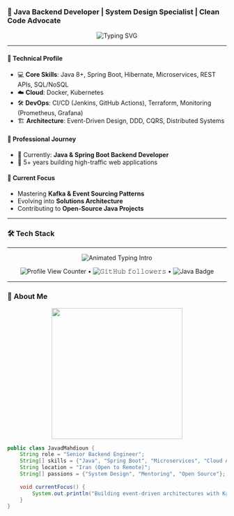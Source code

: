### 🚀 Java Backend Developer | System Design Specialist | Clean Code Advocate

<p align="center">
  <img src="https://readme-typing-svg.demolab.com?font=Fira+Code&pause=1000&width=435&lines=Building+scalable+backend+systems;Microservices+Architecture;Spring+Boot+Expert;Cloud-Native+Solutions" alt="Typing SVG" />
</p>

---

#### 🔧 Technical Profile
- 💻 **Core Skills**: Java 8+, Spring Boot, Hibernate, Microservices, REST APIs, SQL/NoSQL
- ☁️ **Cloud**: Docker, Kubernetes
- 🛠️ **DevOps**: CI/CD (Jenkins, GitHub Actions), Terraform, Monitoring (Prometheus, Grafana)
- 🏗️ **Architecture**: Event-Driven Design, DDD, CQRS, Distributed Systems

#### 🏢 Professional Journey
- 📌 Currently: **Java & Spring Boot Backend Developer**
- 🚀 5+ years building high-traffic web applications

#### 🌱 Current Focus
- Mastering **Kafka & Event Sourcing Patterns**
- Evolving into **Solutions Architecture**
- Contributing to **Open-Source Java Projects**

---

### 🛠️ Tech Stack
--------------------------------------

<p align="center">
  <img src="https://readme-typing-svg.demolab.com?font=Fira+Code&weight=600&size=26&duration=4000&pause=1000&color=38BDF7&center=true&vCenter=true&width=600&height=80&lines=Hello+World!+👋;I'm+Javad+Mahdioun;Senior+Java+Backend+Engineer;System+Design+Enthusiast;Clean+Code+Advocate" alt="Animated Typing Intro" />
</p>

<p align="center">
  <img src="https://komarev.com/ghpvc/?username=yourusername&label=Profile+Views&color=blueviolet&style=flat" alt="Profile View Counter"/> 
  • 
  <img alt="𝙶𝚒𝚝𝙷𝚞𝚋 𝚏𝚘𝚕𝚕𝚘𝚠𝚎𝚛𝚜" src="https://img.shields.io/github/followers/yourusername?label=Followers&style=social"> 
  •
  <img src="https://img.shields.io/badge/Java-%23ED8B00.svg?&style=for-the-badge&logo=java&logoColor=white" alt="Java Badge">
</p>

---

### 🚀 **About Me**

<div align="center">
  <img src="https://media.giphy.com/media/v1.Y2lkPTc5MGI3NjExcDd1eGJ4eGJ1c3B2aGx2d2Z5Z3B3bW5zN3Z2bG9jZ3N6eW5zbiZlcD12MV9pbnRlcm5hbF9naWZfYnlfaWQmY3Q9cw/L1R1tvI9svkIWwpVYr/giphy.gif" width="300"/>
</div>

```java
public class JavadMahdioun {
    String role = "Senior Backend Engineer";
    String[] skills = {"Java", "Spring Boot", "Microservices", "Cloud Architecture"};
    String location = "Iran (Open to Remote)";
    String[] passions = {"System Design", "Mentoring", "Open Source"};
    
    void currentFocus() {
        System.out.println("Building event-driven architectures with Kafka");
    }
}
